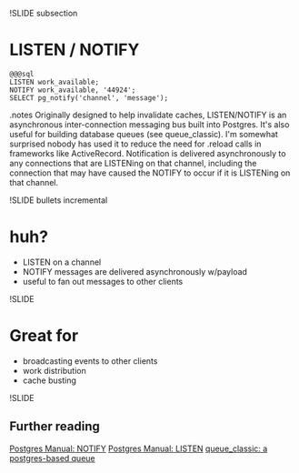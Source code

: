 !SLIDE subsection
# LISTEN / NOTIFY
    @@@sql
    LISTEN work_available;
    NOTIFY work_available, '44924';
    SELECT pg_notify('channel', 'message');

.notes Originally designed to help invalidate caches, LISTEN/NOTIFY is an asynchronous inter-connection messaging bus built into Postgres. It's also useful for building database queues (see queue_classic). I'm somewhat surprised nobody has used it to reduce the need for .reload calls in frameworks like ActiveRecord. Notification is delivered asynchronously to any connections that are LISTENing on that channel, including the connection that may have caused the NOTIFY to occur if it is LISTENing on that channel.

!SLIDE bullets incremental
# huh?

* LISTEN on a channel
* NOTIFY messages are delivered asynchronously w/payload
* useful to fan out messages to other clients

!SLIDE
# Great for
* broadcasting events to other clients
* work distribution
* cache busting

!SLIDE
## Further reading

[Postgres Manual: NOTIFY](http://www.postgresql.org/docs/9.2/static/sql-notify.html)
[Postgres Manual: LISTEN](http://www.postgresql.org/docs/9.2/static/sql-listen.html)
[queue_classic: a postgres-based queue](https://github.com/ryandotsmith/queue_classic)

